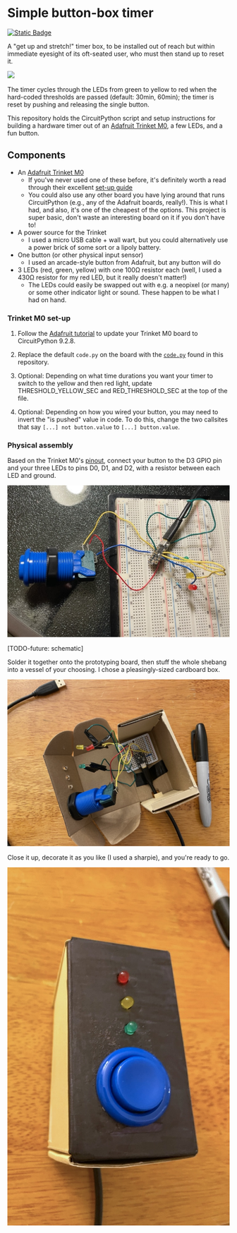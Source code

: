 # Simple button-box timer

[<img alt="Static Badge" src="https://img.shields.io/badge/%F0%9F%AA%B4%20Houseplant%20-x?style=flat&amp;label=Project%20type&amp;color=1E1E1D">](https://www.hannahilea.com/blog/houseplant-programming)

A "get up and stretch!" timer box, to be installed out of reach but within immediate eyesight of its oft-seated user, who must then stand up to reset it. 

![](./assets/button-box-timer.gif)

The timer cycles through the LEDs from green to yellow to red when the hard-coded thresholds are passed (default: 30min, 60min); the timer is reset by pushing and releasing the single button.

This repository holds the CircuitPython script and setup instructions for building a hardware timer out of an [Adafruit Trinket M0](https://www.adafruit.com/product/3500), a few LEDs, and a fun button. 

## Components

- An [Adafruit Trinket M0](https://www.adafruit.com/product/3500)
    - If you've never used one of these before, it's definitely worth a read through their excellent [set-up guide](https://learn.adafruit.com/adafruit-trinket-m0-circuitpython-arduino)
    - You could also use any other board you have lying around that runs CircuitPython (e.g., any of the Adafruit boards, really!). This is what I had, and also, it's one of the cheapest of the options. This project is super basic, don't waste an interesting board on it if you don't have to!
- A power source for the Trinket
    - I used a micro USB cable + wall wart, but you could alternatively use a power brick of some sort or a lipoly battery.
- One button (or other physical input sensor)
    - I used an arcade-style button from Adafruit, but any button will do
- 3 LEDs (red, green, yellow) with one 100Ω resistor each (well, I used a 430Ω resistor for my red LED, but it really doesn't matter!)
    - The LEDs could easily be swapped out with e.g. a neopixel (or many) or some other indicator light or sound. These happen to be what I had on hand.


### Trinket M0 set-up

1. Follow the [Adafruit tutorial](https://learn.adafruit.com/adafruit-trinket-m0-circuitpython-arduino/circuitpython) to update your Trinket M0 board to CircuitPython 9.2.8.

2. Replace the default `code.py` on the board with the [`code.py`](./code.py) found in this repository.

3. Optional: Depending on what time durations you want your timer to switch to the yellow and then red light, update THRESHOLD_YELLOW_SEC and RED_THRESHOLD_SEC at the top of the file. 

4. Optional: Depending on how you wired your button, you may need to invert the "is pushed" value in code. To do this, change the two callsites that say `[...] not button.value` to `[...] button.value`.


### Physical assembly

Based on the Trinket M0's [pinout](https://learn.adafruit.com/adafruit-trinket-m0-circuitpython-arduino/pinouts), connect your button to the D3 GPIO pin and your three LEDs to pins D0, D1, and D2, with a resistor between each LED and ground.

![](./assets/breadboard.jpeg)

[TODO-future: schematic]

Solder it together onto the prototyping board, then stuff the whole shebang into a vessel of your choosing. I chose a pleasingly-sized cardboard box. 

![](./assets/box-open.jpeg)

Close it up, decorate it as you like (I used a sharpie), and you're ready to go.

![](./assets/box-closed.jpeg)
